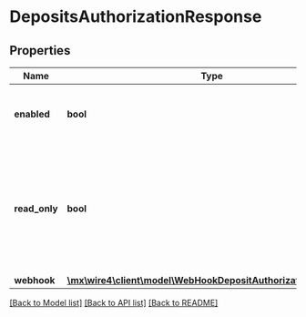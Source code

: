 # DepositsAuthorizationResponse

## Properties
Name | Type | Description | Notes
------------ | ------------- | ------------- | -------------
**enabled** | **bool** | Indica sí se aplica autorización de depósitos | [optional] 
**read_only** | **bool** | Indica sí es de solo lectura, sí otra aplicación tiene el control sobre la autorización de depósitos | [optional] 
**webhook** | [**\mx\wire4\client\model\WebHookDepositAuthorizationResponse**](WebHookDepositAuthorizationResponse.md) |  | [optional] 

[[Back to Model list]](../../README.md#documentation-for-models) [[Back to API list]](../../README.md#documentation-for-api-endpoints) [[Back to README]](../../README.md)

